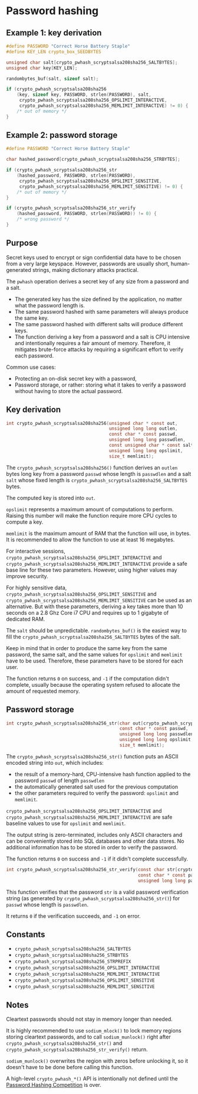 # Password hashing

## Example 1: key derivation

```c
#define PASSWORD "Correct Horse Battery Staple"
#define KEY_LEN crypto_box_SEEDBYTES

unsigned char salt[crypto_pwhash_scryptsalsa208sha256_SALTBYTES];
unsigned char key[KEY_LEN];

randombytes_buf(salt, sizeof salt);

if (crypto_pwhash_scryptsalsa208sha256
    (key, sizeof key, PASSWORD, strlen(PASSWORD), salt,
     crypto_pwhash_scryptsalsa208sha256_OPSLIMIT_INTERACTIVE,
     crypto_pwhash_scryptsalsa208sha256_MEMLIMIT_INTERACTIVE) != 0) {
    /* out of memory */
}
```

## Example 2: password storage

```c
#define PASSWORD "Correct Horse Battery Staple"

char hashed_password[crypto_pwhash_scryptsalsa208sha256_STRBYTES];

if (crypto_pwhash_scryptsalsa208sha256_str
    (hashed_password, PASSWORD, strlen(PASSWORD),
     crypto_pwhash_scryptsalsa208sha256_OPSLIMIT_SENSITIVE,
     crypto_pwhash_scryptsalsa208sha256_MEMLIMIT_SENSITIVE) != 0) {
    /* out of memory */
}

if (crypto_pwhash_scryptsalsa208sha256_str_verify
    (hashed_password, PASSWORD, strlen(PASSWORD)) != 0) {
    /* wrong password */
}
```

## Purpose

Secret keys used to encrypt or sign confidential data have to be chosen from a very large keyspace. However, passwords are usually short, human-generated strings, making dictionary attacks practical.

The `pwhash` operation derives a secret key of any size from a password and a salt.

- The generated key has the size defined by the application, no matter what the password length is.
- The same password hashed with same parameters will always produce the same key.
- The same password hashed with different salts will produce different keys.
- The function deriving a key from a password and a salt is CPU intensive and intentionally requires a fair amount of memory. Therefore, it mitigates brute-force attacks by requiring a significant effort to verify each password.

Common use cases:
- Protecting an on-disk secret key with a password,
- Password storage, or rather: storing what it takes to verify a password without having to store the actual password.

## Key derivation

```c
int crypto_pwhash_scryptsalsa208sha256(unsigned char * const out,
                                       unsigned long long outlen,
                                       const char * const passwd,
                                       unsigned long long passwdlen,
                                       const unsigned char * const salt,
                                       unsigned long long opslimit,
                                       size_t memlimit);
```

The `crypto_pwhash_scryptsalsa208sha256()` function derives an `outlen` bytes long key from a password `passwd` whose length is `passwdlen` and a salt `salt` whose fixed length is `crypto_pwhash_scryptsalsa208sha256_SALTBYTES` bytes.

The computed key is stored into `out`.

`opslimit` represents a maximum amount of computations to perform. Raising this number will make the function require more CPU cycles to compute a key.

`memlimit` is the maximum amount of RAM that the function will use, in bytes. It is recommended to allow the function to use at least 16 megabytes.

For interactive sessions, `crypto_pwhash_scryptsalsa208sha256_OPSLIMIT_INTERACTIVE` and `crypto_pwhash_scryptsalsa208sha256_MEMLIMIT_INTERACTIVE` provide a safe base line for these two parameters. However, using higher values may improve security.

For highly sensitive data, `crypto_pwhash_scryptsalsa208sha256_OPSLIMIT_SENSITIVE` and `crypto_pwhash_scryptsalsa208sha256_MEMLIMIT_SENSITIVE` can be used as an alternative. But with these parameters, deriving a key takes more than 10 seconds on a 2.8 Ghz Core i7 CPU and requires up to 1 gigabyte of dedicated RAM.

The `salt` should be unpredictable. `randombytes_buf()` is the easiest way to fill the `crypto_pwhash_scryptsalsa208sha256_SALTBYTES` bytes of the salt.

Keep in mind that in order to produce the same key from the same password, the same salt, and the same values for `opslimit` and `memlimit` have to be used. Therefore, these parameters have to be stored for each user.

The function returns `0` on success, and `-1` if the computation didn't complete, usually because the operating system refused to allocate the amount of requested memory.

## Password storage

```c
int crypto_pwhash_scryptsalsa208sha256_str(char out[crypto_pwhash_scryptsalsa208sha256_STRBYTES],
                                           const char * const passwd,
                                           unsigned long long passwdlen,
                                           unsigned long long opslimit,
                                           size_t memlimit);
```

The `crypto_pwhash_scryptsalsa208sha256_str()` function puts an ASCII encoded string into `out`, which includes:
- the result of a memory-hard, CPU-intensive hash function applied to the password `passwd` of length `passwdlen`
- the automatically generated salt used for the previous computation
- the other parameters required to verify the password: `opslimit` and `memlimit`.

`crypto_pwhash_scryptsalsa208sha256_OPSLIMIT_INTERACTIVE` and `crypto_pwhash_scryptsalsa208sha256_MEMLIMIT_INTERACTIVE` are safe baseline values to use for `opslimit` and `memlimit`.

The output string is zero-terminated, includes only ASCII characters and can be conveniently stored into SQL databases and other data stores. No additional information has to be stored in order to verify the password.

The function returns `0` on success and `-1` if it didn't complete successfully.

```c
int crypto_pwhash_scryptsalsa208sha256_str_verify(const char str[crypto_pwhash_scryptsalsa208sha256_STRBYTES],
                                                  const char * const passwd,
                                                  unsigned long long passwdlen);
```

This function verifies that the password `str` is a valid password verification string (as generated by `crypto_pwhash_scryptsalsa208sha256_str()`) for `passwd` whose length is `passwdlen`.

It returns `0` if the verification succeeds, and `-1` on error.

## Constants

- `crypto_pwhash_scryptsalsa208sha256_SALTBYTES`
- `crypto_pwhash_scryptsalsa208sha256_STRBYTES`
- `crypto_pwhash_scryptsalsa208sha256_STRPREFIX`
- `crypto_pwhash_scryptsalsa208sha256_OPSLIMIT_INTERACTIVE`
- `crypto_pwhash_scryptsalsa208sha256_MEMLIMIT_INTERACTIVE`
- `crypto_pwhash_scryptsalsa208sha256_OPSLIMIT_SENSITIVE`
- `crypto_pwhash_scryptsalsa208sha256_MEMLIMIT_SENSITIVE`

## Notes

Cleartext passwords should not stay in memory longer than needed.

It is highly recommended to use `sodium_mlock()` to lock memory regions storing cleartext passwords, and to call `sodium_munlock()` right after `crypto_pwhash_scryptsalsa208sha256_str()` and `crypto_pwhash_scryptsalsa208sha256_str_verify()` return.

`sodium_munlock()` overwrites the region with zeros before unlocking it, so it doesn't have to be done before calling this function.

A high-level `crypto_pwhash_*()` API is intentionally not defined until the [Password Hashing Competition](http://password-hashing.net) is over.
